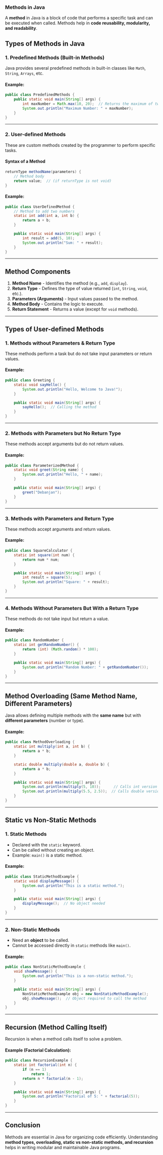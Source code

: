 ### **Methods in Java**

A **method** in Java is a block of code that performs a specific task and can be executed when called. Methods help in **code reusability, modularity, and readability**.

## **Types of Methods in Java**

### **1. Predefined Methods (Built-in Methods)**

Java provides several predefined methods in built-in classes like `Math`, `String`, `Arrays`, etc.

#### **Example:**

```java
public class PredefinedMethods {
    public static void main(String[] args) {
        int maxNumber = Math.max(10, 20);  // Returns the maximum of two numbers
        System.out.println("Maximum Number: " + maxNumber);
    }
}
```

---

### **2. User-defined Methods**

These are custom methods created by the programmer to perform specific tasks.

#### **Syntax of a Method**

```java
returnType methodName(parameters) {
    // Method body
    return value;  // (if returnType is not void)
}
```

#### **Example:**

```java
public class UserDefinedMethod {
    // Method to add two numbers
    static int add(int a, int b) {
        return a + b;
    }

    public static void main(String[] args) {
        int result = add(5, 10);
        System.out.println("Sum: " + result);
    }
}
```

---

## **Method Components**

1. **Method Name** - Identifies the method (e.g., `add`, `display`).
2. **Return Type** - Defines the type of value returned (`int`, `String`, `void`, etc.).
3. **Parameters (Arguments)** - Input values passed to the method.
4. **Method Body** - Contains the logic to execute.
5. **Return Statement** - Returns a value (except for `void` methods).

---

## **Types of User-defined Methods**

### **1. Methods without Parameters & Return Type**

These methods perform a task but do not take input parameters or return values.

#### **Example:**

```java
public class Greeting {
    static void sayHello() {
        System.out.println("Hello, Welcome to Java!");
    }

    public static void main(String[] args) {
        sayHello();  // Calling the method
    }
}
```

---

### **2. Methods with Parameters but No Return Type**

These methods accept arguments but do not return values.

#### **Example:**

```java
public class ParameterizedMethod {
    static void greet(String name) {
        System.out.println("Hello, " + name);
    }

    public static void main(String[] args) {
        greet("Debanjan");
    }
}
```

---

### **3. Methods with Parameters and Return Type**

These methods accept arguments and return values.

#### **Example:**

```java
public class SquareCalculator {
    static int square(int num) {
        return num * num;
    }

    public static void main(String[] args) {
        int result = square(5);
        System.out.println("Square: " + result);
    }
}
```

---

### **4. Methods Without Parameters But With a Return Type**

These methods do not take input but return a value.

#### **Example:**

```java
public class RandomNumber {
    static int getRandomNumber() {
        return (int) (Math.random() * 100);
    }

    public static void main(String[] args) {
        System.out.println("Random Number: " + getRandomNumber());
    }
}
```

---

## **Method Overloading (Same Method Name, Different Parameters)**

Java allows defining multiple methods with the **same name** but with **different parameters** (number or type).

#### **Example:**

```java
public class MethodOverloading {
    static int multiply(int a, int b) {
        return a * b;
    }

    static double multiply(double a, double b) {
        return a * b;
    }

    public static void main(String[] args) {
        System.out.println(multiply(5, 10));      // Calls int version
        System.out.println(multiply(5.5, 2.5));  // Calls double version
    }
}
```

---

## **Static vs Non-Static Methods**

### **1. Static Methods**

-  Declared with the `static` keyword.
-  Can be called without creating an object.
-  Example: `main()` is a static method.

#### **Example:**

```java
public class StaticMethodExample {
    static void displayMessage() {
        System.out.println("This is a static method.");
    }

    public static void main(String[] args) {
        displayMessage();  // No object needed
    }
}
```

---

### **2. Non-Static Methods**

-  Need an **object** to be called.
-  Cannot be accessed directly in `static` methods like `main()`.

#### **Example:**

```java
public class NonStaticMethodExample {
    void showMessage() {
        System.out.println("This is a non-static method.");
    }

    public static void main(String[] args) {
        NonStaticMethodExample obj = new NonStaticMethodExample();
        obj.showMessage();  // Object required to call the method
    }
}
```

---

## **Recursion (Method Calling Itself)**

Recursion is when a method calls itself to solve a problem.

#### **Example (Factorial Calculation):**

```java
public class RecursionExample {
    static int factorial(int n) {
        if (n == 1)
            return 1;
        return n * factorial(n - 1);
    }

    public static void main(String[] args) {
        System.out.println("Factorial of 5: " + factorial(5));
    }
}
```

---

## **Conclusion**

Methods are essential in Java for organizing code efficiently. Understanding **method types, overloading, static vs non-static methods, and recursion** helps in writing modular and maintainable Java programs.
